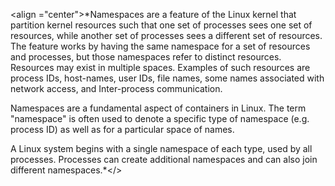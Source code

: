 <align ="center">*Namespaces are a feature of the Linux kernel that partition kernel resources such that one set of processes sees one set of resources, while another set of processes sees a different set of resources. The feature works by having the same namespace for a set of resources and processes, but those namespaces refer to distinct resources. Resources may exist in multiple spaces. Examples of such resources are process IDs, host-names, user IDs, file names, some names associated with network access, and Inter-process communication.

Namespaces are a fundamental aspect of containers in Linux. The term "namespace" is often used to denote a specific type of namespace (e.g. process ID) as well as for a particular space of names.

A Linux system begins with a single namespace of each type, used by all processes. Processes can create additional namespaces and can also join different namespaces.*</>